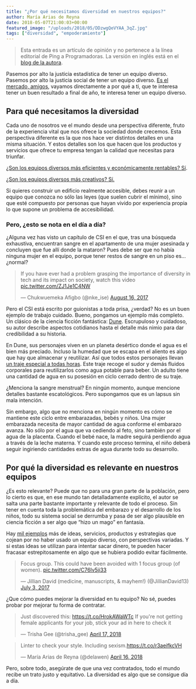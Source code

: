 ```yaml
---
title: "¿Por qué necesitamos diversidad en nuestros equipos?"
author: María Arias de Reyna
date: 2018-05-07T21:00:03+00:00
featured_image: "/uploads/2018/05/DDzwgQeVYAA_3qZ.jpg"
tags: ["diversidad", "empoderamiento"]
---
```



> Esta entrada es un artículo de opinión y no pertenece a la línea editorial de Ping a Programadoras. La versión en inglés está en el [blog de la autora][1].

Pasemos por alto la justicia estadística de tener un equipo diverso. Pasemos por alto la justicia social de tener un equipo diverso. [Es el mercado, amigos][2], vayamos directamente a por qué a ti, que te interesa tener un buen resultado a final de año, te interesa tener un equipo diverso.

## Para qué necesitamos la diversidad

Cada uno de nosotros ve el mundo desde una perspectiva diferente, fruto de la experiencia vital que nos ofrece la sociedad donde crecemos. Esta perspectiva diferente es la que nos hace ver distintos detalles en una misma situación. Y estos detalles son los que hacen que los productos y servicios que ofrece tu empresa tengan la calidad que necesitas para triunfar.

[¿Son los equipos diversos más eficientes y económicamente rentables? Sí][3].

[¿Son los equipos diversos más creativos? Sí.][4]

Si quieres construir un edificio realmente accesible, debes reunir a un equipo que conozca no sólo las leyes (que suelen cubrir el mínimo), sino que esté compuesto por personas que hayan vivido por experiencia propia lo que supone un problema de accesibilidad.

### Pero, ¿esto se nota en el día a día?

¿Alguna vez has visto un capítulo de CSI en el que, tras una búsqueda exhaustiva, encuentran sangre en el apartamento de una mujer asesinada y concluyen que fue allí donde la mataron? Pues debe ser que no había ninguna mujer en el equipo, porque tener restos de sangre en un piso es&#8230; ¿normal?

<blockquote class="twitter-tweet" data-width="550" data-dnt="true">
  <p lang="en" dir="ltr">
    If you have ever had a problem grasping the importance of diversity in tech and its impact on society, watch this video <a href="https://t.co/ZJ1Je1C4NW">pic.twitter.com/ZJ1Je1C4NW</a>
  </p>
  
  <p>
    &mdash; Chukwuemeka Afigbo (@nke_ise) <a href="https://twitter.com/nke_ise/status/897756900753891328?ref_src=twsrc%5Etfw">August 16, 2017</a>
  </p>
</blockquote>



Pero el CSI está escrito por guionistas a toda prisa, ¿verdad? No es un buen ejemplo de trabajo cuidado. Bueno, pongamos un ejemplo más completo. Un clásico de la ciencia ficción fantástica: [Dune][5]. Escrupuloso y cuidadoso, su autor describe aspectos cotidianos hasta el detalle más nimio para dar credibilidad a su historia.

En Dune, sus personajes viven en un planeta desértico donde el agua es el bien más preciado. Incluso la humedad que se escapa en el aliento es algo que hay que almacenar y reutilizar. Así que todos estos personajes llevan [un traje especial a todas horas][6]. Este traje recoge el sudor y demás fluidos corporales para reutilizarlos como agua potable para beber. Un adulto tiene una cantidad de agua en su posesión en ciclo cerrado dentro de su traje.

¿Menciona la sangre menstrual? En ningún momento, aunque mencione detalles bastante escatológicos. Pero supongamos que es un lapsus sin mala intención.

Sin embargo, algo que no menciona en ningún momento es cómo se mantiene este ciclo entre embarazadas, bebés y niños. Una mujer embarazada necesita de mayor cantidad de agua conforme el embarazo avanza. No sólo por el agua que va cediendo al feto, sino también por el agua de la placenta. Cuando el bebé nace, la madre seguirá perdiendo agua a través de la leche materna. Y cuando este proceso termina, el niño deberá seguir ingiriendo cantidades extras de agua durante todo su desarrollo.

## Por qué la diversidad es relevante en nuestros equipos

¿Es esto relevante? Puede que no para una gran parte de la población, pero lo cierto es que, en ese mundo tan detalladamente explícito, el autor se salta una parte bastante importante y relevante de todo el proceso. Sin tener en cuenta toda la problemática del embarazo y el desarrollo de los niños, todo su sistema social se derrumba y pasa de ser algo plausible en ciencia ficción a ser algo que &#8220;hizo un mago&#8221; en fantasía.

Hay [mil ejemplos][7] más de ideas, servicios, productos y estrategias que cojean por no haber usado un equipo diverso, con perspectivas variadas. Y si estas ideas se utilizan para intentar sacar dinero, te pueden hacer fracasar estrepitosamente en algo que se hubiera podido evitar fácilmente.

<blockquote class="twitter-tweet" data-width="550" data-dnt="true">
  <p lang="en" dir="ltr">
    Focus group. This could have been avoided with 1 focus group (of women). <a href="https://t.co/C76lv5ji33">pic.twitter.com/C76lv5ji33</a>
  </p>
  
  <p>
    &mdash; Jillian David (medicine, manuscripts, & mayhem!) (@JillianDavid13) <a href="https://twitter.com/JillianDavid13/status/881844097505538048?ref_src=twsrc%5Etfw">July 3, 2017</a>
  </p>
</blockquote>



¿Que cómo puedes mejorar la diversidad en tu equipo? No sé, puedes probar por mejorar tu forma de contratar.

<blockquote class="twitter-tweet" data-width="550" data-dnt="true">
  <p lang="en" dir="ltr">
    Just discovered this: <a href="https://t.co/HrokAWaWTc">https://t.co/HrokAWaWTc</a> If you're not getting female applicants for your job, stick your ad in here to check it
  </p>
  
  <p>
    &mdash; Trisha Gee (@trisha_gee) <a href="https://twitter.com/trisha_gee/status/986261350207967232?ref_src=twsrc%5Etfw">April 17, 2018</a>
  </p>
</blockquote>



<blockquote class="twitter-tweet" data-width="550" data-dnt="true">
  <p lang="en" dir="ltr">
    Linter to check your style. Including sexism.<a href="https://t.co/r3aeifkcVH">https://t.co/r3aeifkcVH</a>
  </p>
  
  <p>
    &mdash; María Arias de Reyna (@delawen) <a href="https://twitter.com/delawen/status/985977351057170433?ref_src=twsrc%5Etfw">April 16, 2018</a>
  </p>
</blockquote>



Pero, sobre todo, asegúrate de que una vez contratados, todo el mundo recibe un trato justo y equitativo. La diversidad es algo que se consigue día a día.

 [1]: https://delawen.com/2018/05/why-do-we-need-diversity-on-our-teams/
 [2]: https://www.eldiario.es/zonacritica/mercado-amigo_6_727987215.html
 [3]: https://hbr.org/2017/03/teams-solve-problems-faster-when-theyre-more-cognitively-diverse
 [4]: https://www.mckinsey.com/business-functions/organization/our-insights/is-there-a-payoff-from-top-team-diversity
 [5]: https://es.wikipedia.org/wiki/Dune
 [6]: https://en.wikipedia.org/wiki/Fremen#Water_conservation
 [7]: https://blog.fitbit.com/female-health-tracking/
